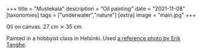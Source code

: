 +++
title = "Mustekala"
description = "Oil painting"
date = "2021-11-08"
[taxonomies]
tags = ["underwater","nature"]
[extra]
image = "main.jpg"
+++

Oil on canvas. 27 cm ⨯ 35 cm.

Painted in a hobbyist class in Helsinki. Used [a reference photo by Erik Tanghe](https://pixabay.com/fi/photos/mustekala-sea-life-vedenalainen-3232758/).
